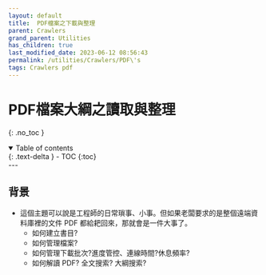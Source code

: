 ```yaml
---
layout: default
title:  PDF檔案之下載與整理
parent: Crawlers
grand_parent: Utilities
has_children: true
last_modified_date: 2023-06-12 08:56:43
permalink: /utilities/Crawlers/PDF\'s
tags: Crawlers pdf
---
```


# PDF檔案大綱之讀取與整理
{: .no_toc }

<details open markdown="block">
  <summary>
    Table of contents
  </summary>
  {: .text-delta }
- TOC
{:toc}
</details>
---

## 背景

- 這個主題可以說是工程師的日常瑣事、小事。但如果老闆要求的是整個遠端資料庫裡的文件 PDF 都給耙回來，那就會是一件大事了。
  - 如何建立書目?
  - 如何管理檔案?
  - 如何管理下載批次?進度管控、連線時間?休息頻率?
  - 如何解讀 PDF? 全文搜索? 大綱搜索?
